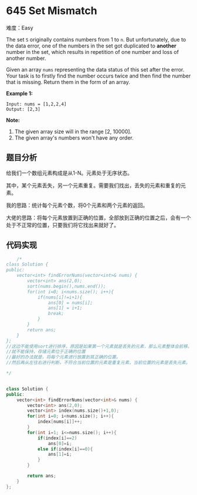 # 645 Set Mismatch

难度：Easy

The set `S` originally contains numbers from 1 to `n`. But unfortunately, due to the data error, one of the numbers in the set got duplicated to **another** number in the set, which results in repetition of one number and loss of another number.

Given an array `nums` representing the data status of this set after the error. Your task is to firstly find the number occurs twice and then find the number that is missing. Return them in the form of an array.

**Example 1:**

```
Input: nums = [1,2,2,4]
Output: [2,3]
```



**Note:**

1. The given array size will in the range [2, 10000].
2. The given array's numbers won't have any order.

## 题目分析

给我们一个数组元素构成是从1-N。元素处于无序状态。

其中，某个元素丢失，另一个元素重复。需要我们找出，丢失的元素和重复的元素。

我的思路：统计每个元素个数，将0个元素和两个元素的返回。

大佬的思路：将每个元素放置到正确的位置，全部放到正确的位置之后，会有一个处于不正常的位置，只要我们将它找出来就好了。

## 代码实现

```C++
	/*
class Solution {
public:
    vector<int> findErrorNums(vector<int>& nums) {
        vector<int> ans(2,0);
        sort(nums.begin(),nums.end());
        for(int i=0; i<nums.size(); i++){
            if(nums[i]!=i+1){
                ans[0] = nums[i];
                ans[1] = i+1;
                break;
            }
        }
        return ans;
    }
};
//这边不能使用sort进行排序，原因是如果第一个元素就是丢失的元素，那么元素整体会前移。
//就不能保持，存储元素位于正确的位置
//最好的办法就是，将每个元素进行放置到其正确的位置。
//然后再从左往右进行判断，不符合当前位置的元素是重复元素，当前位置的元素是丢失元素。

*/


class Solution {
public:
    vector<int> findErrorNums(vector<int>& nums) {
        vector<int> ans(2,0);
        vector<int> index(nums.size()+1,0);
        for(int i=0; i<nums.size(); i++){
            index[nums[i]]++;
        }
        for(int i=1; i<=nums.size(); i++){
            if(index[i]==2)
                ans[0]=i;
            else if(index[i]==0){
                ans[1]=i;
            }
        }

        return ans;
    }
};
```

